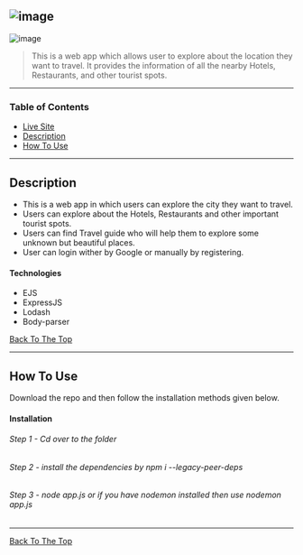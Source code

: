 
![image](https://user-images.githubusercontent.com/77981888/183125844-83913f6e-3aac-41c1-821c-8017ae15c580.png)
---
![image](https://user-images.githubusercontent.com/77981888/183127397-aec439a5-0810-431b-9402-f04908b24b1d.png)


> This is a web app which allows user to explore about the location they want to travel. It provides the information of all the nearby Hotels, Restaurants, and other tourist spots. 

---

### Table of Contents

- [Live Site](#livesite)
- [Description](#description)
- [How To Use](#how-to-use)


---

## Description

- This is a web app in which users can explore the city they want to travel.
- Users can explore about the Hotels, Restaurants and other important tourist spots.
- Users can find Travel guide who will help them to explore some unknown but beautiful places.
- User can login wither by Google or manually by registering.

#### Technologies

- EJS
- ExpressJS
- Lodash
- Body-parser

[Back To The Top](#livesite)

---

## How To Use

Download the repo and then follow the installation methods given below.

#### Installation

###### Step 1 - Cd over to the folder
###### Step 2 - install the dependencies by npm i --legacy-peer-deps
###### Step 3 - node app.js or if you have nodemon installed then use nodemon app.js




---


[Back To The Top](#livesite)
